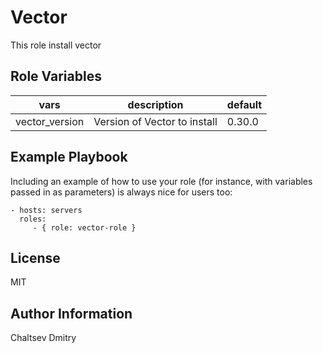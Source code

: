 Vector
=========

This role install vector



Role Variables
--------------

|vars|description|default|
|----|-----------|-------|
|vector_version|Version of Vector to install|0.30.0|



Example Playbook
----------------

Including an example of how to use your role (for instance, with variables passed in as parameters) is always nice for users too:

    - hosts: servers
      roles:
         - { role: vector-role }

License
-------

MIT

Author Information
------------------

Chaltsev Dmitry
